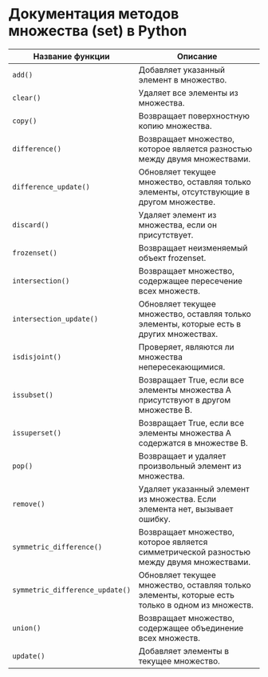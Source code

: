 # Документация методов множества (set) в Python

| Название функции                     | Описание                                                                 |
|--------------------------------------|--------------------------------------------------------------------------|
| `add()`                              | Добавляет указанный элемент в множество.                               |
| `clear()`                            | Удаляет все элементы из множества.                                     |
| `copy()`                             | Возвращает поверхностную копию множества.                             |
| `difference()`                       | Возвращает множество, которое является разностью между двумя множествами. |
| `difference_update()`                | Обновляет текущее множество, оставляя только элементы, отсутствующие в другом множестве. |
| `discard()`                          | Удаляет элемент из множества, если он присутствует.                   |
| `frozenset()`                        | Возвращает неизменяемый объект frozenset.                             |
| `intersection()`                     | Возвращает множество, содержащее пересечение всех множеств.           |
| `intersection_update()`              | Обновляет текущее множество, оставляя только элементы, которые есть в других множествах. |
| `isdisjoint()`                      | Проверяет, являются ли множества непересекающимися.                    |
| `issubset()`                        | Возвращает True, если все элементы множества A присутствуют в другом множестве B. |
| `issuperset()`                      | Возвращает True, если все элементы множества A содержатся в множестве B. |
| `pop()`                             | Возвращает и удаляет произвольный элемент из множества.                |
| `remove()`                          | Удаляет указанный элемент из множества. Если элемента нет, вызывает ошибку. |
| `symmetric_difference()`            | Возвращает множество, которое является симметрической разностью между двумя множествами. |
| `symmetric_difference_update()`     | Обновляет текущее множество, оставляя только элементы, которые есть только в одном из множеств. |
| `union()`                           | Возвращает множество, содержащее объединение всех множеств.           |
| `update()`                          | Добавляет элементы в текущее множество.                                 |
